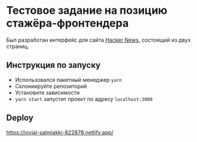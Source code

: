 # Тестовое задание на позицию стажёра-фронтендера
Был разработан интерфейс для сайта [Hacker News](https://news.ycombinator.com/news), состоящий из двух страниц.

## Инструкция по запуску

- Использовался пакетный менеджер `yarn`
- Склониируйте репозиторий
- Установите зависимости
- `yarn start` запустит проект по адресу `localhost:3000`

## Deploy

https://jovial-salmiakki-822878.netlify.app/